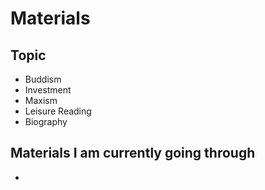 # Materials

## Topic
- Buddism
- Investment
- Maxism
- Leisure Reading
- Biography

## Materials I am currently going through
- 
